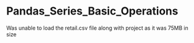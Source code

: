 # Pandas_Series_Basic_Operations

Was unable to load the retail.csv file along with project as it was 75MB in size
